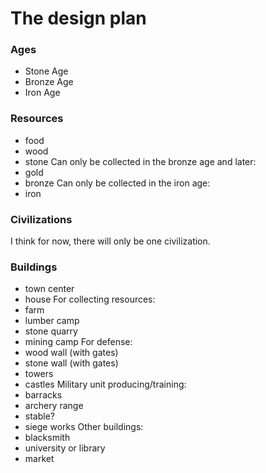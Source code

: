 # The design plan

### Ages
 - Stone Age
 - Bronze Age
 - Iron Age

### Resources
 - food
 - wood
 - stone
 Can only be collected in the bronze age and
 later:
 - gold
 - bronze
 Can only be collected in the iron age:
 - iron

### Civilizations
 I think for now, there will only be one civilization.


### Buildings
 - town center
 - house
 For collecting resources:
 - farm
 - lumber camp
 - stone quarry
 - mining camp
For defense:
 - wood wall (with gates)
 - stone wall (with gates)
 - towers
 - castles
 Military unit producing/training:
 - barracks
 - archery range
 - stable?
 - siege works
 Other buildings:
 - blacksmith
 - university or library
 - market
